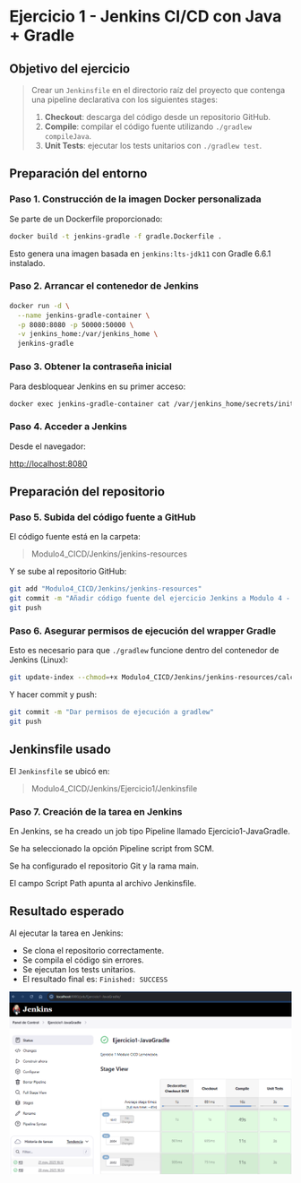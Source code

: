 # Ejercicio 1 - Jenkins CI/CD con Java + Gradle

## Objetivo del ejercicio

> Crear un `Jenkinsfile` en el directorio raíz del proyecto que contenga una pipeline declarativa con los siguientes stages:
>
> 1. **Checkout**: descarga del código desde un repositorio GitHub.
> 2. **Compile**: compilar el código fuente utilizando `./gradlew compileJava`.
> 3. **Unit Tests**: ejecutar los tests unitarios con `./gradlew test`.

## Preparación del entorno

### Paso 1. Construcción de la imagen Docker personalizada

Se parte de un Dockerfile proporcionado:

```bash
docker build -t jenkins-gradle -f gradle.Dockerfile .
```

Esto genera una imagen basada en `jenkins:lts-jdk11` con Gradle 6.6.1 instalado.

### Paso 2. Arrancar el contenedor de Jenkins

```bash
docker run -d \
  --name jenkins-gradle-container \
  -p 8080:8080 -p 50000:50000 \
  -v jenkins_home:/var/jenkins_home \
  jenkins-gradle
```

### Paso 3. Obtener la contraseña inicial

Para desbloquear Jenkins en su primer acceso:

```bash
docker exec jenkins-gradle-container cat /var/jenkins_home/secrets/initialAdminPassword
```

### Paso 4. Acceder a Jenkins

Desde el navegador:

<http://localhost:8080>

## Preparación del repositorio

### Paso 5. Subida del código fuente a GitHub

El código fuente está en la carpeta:

> Modulo4_CICD/Jenkins/jenkins-resources

Y se sube al repositorio GitHub:

```bash
git add "Modulo4_CICD/Jenkins/jenkins-resources"
git commit -m "Añadir código fuente del ejercicio Jenkins a Modulo 4 - CICD"
git push
```

### Paso 6. Asegurar permisos de ejecución del wrapper Gradle

Esto es necesario para que `./gradlew` funcione dentro del contenedor de Jenkins (Linux):

```bash
git update-index --chmod=+x Modulo4_CICD/Jenkins/jenkins-resources/calculator/gradlew
```

Y hacer commit y push:

```bash
git commit -m "Dar permisos de ejecución a gradlew"
git push
```

## Jenkinsfile usado

El `Jenkinsfile` se ubicó en:

> Modulo4_CICD/Jenkins/Ejercicio1/Jenkinsfile

### Paso 7. Creación de la tarea en Jenkins

En Jenkins, se ha creado un job tipo Pipeline llamado Ejercicio1-JavaGradle.

Se ha seleccionado la opción Pipeline script from SCM.

Se ha configurado el repositorio Git y la rama main.

El campo Script Path apunta al archivo Jenkinsfile.

## Resultado esperado

Al ejecutar la tarea en Jenkins:

* Se clona el repositorio correctamente.
* Se compila el código sin errores.
* Se ejecutan los tests unitarios.
* El resultado final es: `Finished: SUCCESS`

![Jenkins](./capturas/Jenkins.png)

